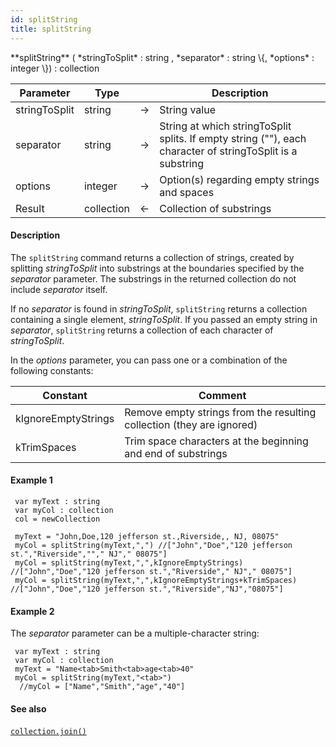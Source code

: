 ```yaml
---
id: splitString
title: splitString
---
```


<!-- REF #_command_.splitString.Syntax -->**splitString** ( *stringToSplit* : string , *separator* : string \{, *options* : integer \}) : collection <!-- END REF -->


<!-- REF #_command_.splitString.Params -->
|Parameter|Type||Description|
|---------|--- |:---:|------|
|stringToSplit|string|&#8594;|String value|
|separator|string|&#8594;|String at which stringToSplit splits. If empty string (""), each character of stringToSplit is a substring|
|options|integer|&#8594;|Option(s) regarding empty strings and spaces|
|Result|collection|&#8592;|Collection of substrings|
<!-- END REF -->

#### Description

The `splitString` command <!-- REF #_command_.splitString.Summary -->returns a collection of strings, created by splitting *stringToSplit* into substrings at the boundaries specified by the *separator* parameter<!-- END REF -->. The substrings in the returned collection do not include *separator* itself.

If no *separator* is found in *stringToSplit*, `splitString` returns a collection containing a single element, *stringToSplit*. If you passed an empty string in *separator*, `splitString` returns a collection of each character of *stringToSplit*.

In the *options* parameter, you can pass one or a combination of the following constants:

|Constant|Comment|
|------|------|
|kIgnoreEmptyStrings|Remove empty strings from the resulting collection (they are ignored)|
|kTrimSpaces|Trim space characters at the beginning and end of substrings|

#### Example 1

```qs
 var myText : string
 var myCol : collection
 col = newCollection

 myText = "John,Doe,120 jefferson st.,Riverside,, NJ, 08075"
 myCol = splitString(myText,",") //["John","Doe","120 jefferson st.","Riverside",""," NJ"," 08075"]
 myCol = splitString(myText,",",kIgnoreEmptyStrings) //["John","Doe","120 jefferson st.","Riverside"," NJ"," 08075"]
 myCol = splitString(myText,",",kIgnoreEmptyStrings+kTrimSpaces) //["John","Doe","120 jefferson st.","Riverside","NJ","08075"]

```

#### Example 2

The *separator* parameter can be a multiple-character string:

```qs
 var myText : string
 var myCol : collection
 myText = "Name<tab>Smith<tab>age<tab>40"
 myCol = splitString(myText,"<tab>")
  //myCol = ["Name","Smith","age","40"]

```

#### See also

[`collection.join()`](../CollectionClass.md#join)&nbsp; 

